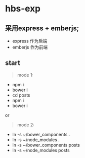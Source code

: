 # hbs-exp
## 采用express + emberjs;
- express 作为后端
- emberjs 作为前端

## start
> mode 1:
- npm i
- bower i 
- cd posts
- npm i 
- bower i 

or
> mode 2:
- ln -s ~/bower_components .
- ln -s ~/node_modules .
- ln -s ~/bower_components posts
- ln -s ~/node_modules posts
